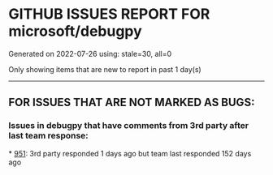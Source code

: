 
# GITHUB ISSUES REPORT FOR microsoft/debugpy


Generated on 2022-07-26 using: stale=30, all=0


Only showing items that are new to report in past 1 day(s)


---

## FOR ISSUES THAT ARE NOT MARKED AS BUGS:


### Issues in debugpy that have comments from 3rd party after last team response:


\* [951](https://github.com/microsoft/debugpy/issues/951 "`await` keyword support in Debug Console"): 3rd party responded 1 days ago but team last responded 152 days ago
